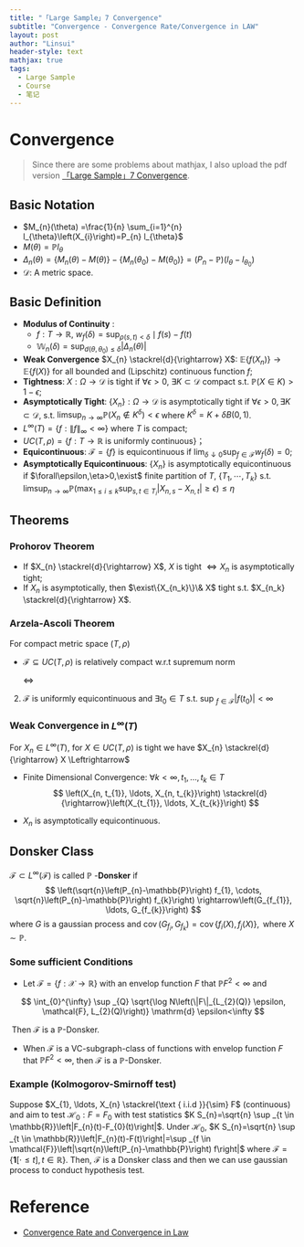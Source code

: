 ```yaml
---
title: "「Large Sample」7 Convergence"
subtitle: "Convergence - Convergence Rate/Convergence in LAW"
layout: post
author: "Linsui"
header-style: text
mathjax: true
tags:
  - Large Sample
  - Course
  - 笔记
---
```


#  Convergence

> Since there are some problems about mathjax, I also upload the pdf version <a href="https://denglinsui.github.io/reading-note/pdf/LargeSample/07.pdf" target="_blank">「Large Sample」7 Convergence</a>.

## Basic Notation

- $M_{n}(\theta) =\frac{1}{n} \sum_{i=1}^{n} l_{\theta}\left(X_{i}\right)=P_{n} l_{\theta}$
- $M(\theta) =\mathbb{P} l_{\theta}$
- $\Delta_{n}(\theta) =\left\{M_{n}(\theta)-M(\theta)\right\}-\left\{M_{n}\left(\theta_{0}\right)-M\left(\theta_{0}\right)\right\} 
  =\left(P_{n}-\mathbb{P}\right)\left(l_{\theta}-l_{\theta_{0}}\right)$
- $\mathcal{D}$: A metric space.

## Basic Definition

- **Modulus of Continuity** : 
  - $f:T\rightarrow\mathbb{R}$, $w_{f}(\delta)=\sup _{\rho(s, t)<\delta} \mid f(s)-f(t)$
  - $\mathbb{W}_{n}(\delta)=\sup _{d(\theta, \theta_0) \leq \delta}\left|\Delta_{n}(\theta)\right|$
- **Weak Convergence** $X_{n} \stackrel{d}{\rightarrow} X$: $\mathbb{E}\left\{f\left(X_{n}\right)\right\} \rightarrow \mathbb{E}\{f(X)\}$ for all bounded and (Lipschitz) continuous function $f$;
- **Tightness**: $X:\Omega\rightarrow \mathcal{D}$ is tight if $\forall \epsilon>0$, $\exists K\subset \mathcal{D}$ compact s.t. $\mathbb{P}(X \in K)>1-\epsilon$;
- **Asymptotically Tight**: $\{X_n\}:\Omega\rightarrow \mathcal{D}$ is asymptotically tight if $\forall\epsilon>0,\exists K\subset\mathcal{D}$, s.t. $\limsup _{n \rightarrow \infty} \mathbb{P}\left(X_{n} \notin K^{\delta}\right)<\epsilon$ where $K^{\delta}=K+\delta B(0,1)$.
- $L^\infty(T)=\{f:\|f\|_\infty <\infty\}$ where $T$ is compact;
- $UC(T,\rho)=\{f:T\rightarrow \mathbb{R} \text{ is uniformly continuous}\}$；
- **Equicontinuous**: $\mathcal{F}=\{f\}$ is equicontinuous if  $\lim _{\delta \downarrow 0} \sup _{f \in \mathcal{F}} w_{f}(\delta)=0$;
- **Asymptotically Equicontinuous**: $\{X_n\}$ is asymptotically equicontinuous if $\forall\epsilon,\eta>0,\exist$ finite partition of $T$, $\{T_1,\cdots,T_k\}$ s.t. $\limsup _{n \rightarrow \infty} \mathbb{P}\left(\max _{1 \leq i \leq k} \sup _{s, t \in T_{i}}\left|X_{n, s}-X_{n, t}\right| \geq \epsilon\right) \leq \eta$

## Theorems

### Prohorov Theorem

- If $X_{n} \stackrel{d}{\rightarrow} X$, $X$ is tight $\Leftrightarrow X_n$ is asymptotically tight;
- If  $X_n$ is asymptotically, then $\exist\{X_{n_k}\}\& X$ tight s.t. $X_{n_k} \stackrel{d}{\rightarrow} X$.

### Arzela-Ascoli Theorem

For compact metric space $(T,\rho)$

- $\mathcal{F} \subseteq U C(T, \rho)$ is relatively compact w.r.t supremum norm 

  $\Leftrightarrow$

2. $\mathcal{F}$  is uniformly equicontinuous and  $\exists t_{0} \in T$  s.t. sup $_{f \in \mathcal{F}}\left|f\left(t_{0}\right)\right|<\infty$

### Weak Convergence in $L^\infty(T)$

For $X_{n} \in L^{\infty}(T),$ for $X \in U C(T, \rho)$ is tight we have $X_{n} \stackrel{d}{\rightarrow} X \Leftrightarrow$
- Finite Dimensional Convergence: $\forall k<\infty, t_{1}, \ldots, t_{k} \in T$
  $$
  \left(X_{n, t_{1}}, \ldots, X_{n, t_{k}}\right) \stackrel{d}{\rightarrow}\left(X_{t_{1}}, \ldots, X_{t_{k}}\right)
  $$
  

- $X_{n}$ is asymptotically equicontinuous.

## Donsker Class

 $\mathcal{F}\subset L^\infty(\mathcal{F})$  is called $\mathbb{P}$ -**Donsker**  if
$$
\left(\sqrt{n}\left(P_{n}-\mathbb{P}\right) f_{1}, \cdots, \sqrt{n}\left(P_{n}-\mathbb{P}\right) f_{k}\right) \rightarrow\left(G_{f_{1}}, \ldots, G_{f_{k}}\right)
$$
where  $G$ is a gaussian process and $\operatorname{cov}\left(G_{f_{i}}, G_{f_{k}}\right)=\operatorname{cov}\left\{f_{i}(X), f_{j}(X)\right\}, \text { where } X \sim \mathbb{P}$.

### Some sufficient Conditions

- Let $\mathcal{F}=\{f:\mathcal{X}\rightarrow\mathbb{R}\}$ with an envelop function $F$ that $\mathbb{P} F^{2}<\infty$ and

$$
\int_{0}^{\infty} \sup _{Q} \sqrt{\log N\left(\|F\|_{L_{2}(Q)} \epsilon, \mathcal{F}, L_{2}(Q)\right)} \mathrm{d} \epsilon<\infty
$$

​			 	Then $\mathcal{F}$ is a $\mathbb{P}$-Donsker.

- When $\mathcal{F}$ is a VC-subgraph-class of functions with envelop function $F$ that  $\mathbb{P} F^{2}<\infty$, then  $\mathcal{F}$ is a $\mathbb{P}$-Donsker.

### Example (Kolmogorov-Smirnoff test)

Suppose $X_{1}, \ldots, X_{n} \stackrel{\text { i.i.d }}{\sim} F$ (continuous) and aim to test $\mathcal{H}_0:F=F_0$ with test statistics $K S_{n}=\sqrt{n} \sup _{t \in \mathbb{R}}\left|F_{n}(t)-F_{0}(t)\right|$. Under $\mathcal{H_0}$, $K S_{n}=\sqrt{n} \sup _{t \in \mathbb{R}}\left|F_{n}(t)-F(t)\right|=\sup _{f \in \mathcal{F}}\left|\sqrt{n}\left(P_{n}-\mathbb{P}\right) f\right|$ where $\mathcal{F}=\{\mathbf{1}[\cdot \leq t], t \in \mathbb{R}\}$. Then, $\mathcal{F}$ is a Donsker class and then we can use gaussian process to conduct hypothesis test.

# Reference

- [Convergence Rate and Convergence in Law](http://shjkx.wang/index.php/%E8%AE%A8%E8%AE%BA:%E7%BB%9F%E8%AE%A1%E5%A4%A7%E6%A0%B7%E6%9C%AC%E7%90%86%E8%AE%BA_%E6%94%B6%E6%95%9B%E9%80%9F%E7%8E%87%E5%92%8C%E4%BE%9D%E6%B3%95%E5%88%99%E6%94%B6%E6%95%9B)

  

  




